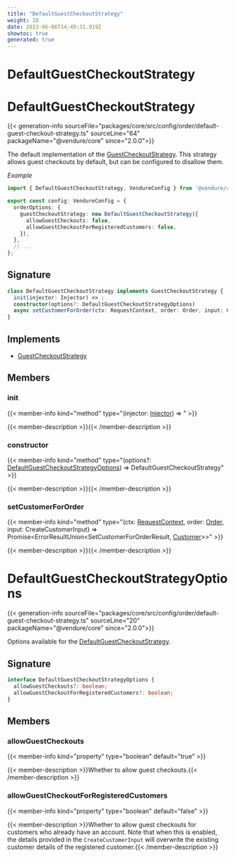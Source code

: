 ```yaml
---
title: "DefaultGuestCheckoutStrategy"
weight: 10
date: 2023-06-06T14:49:31.919Z
showtoc: true
generated: true
---
```

<!-- This file was generated from the Vendure source. Do not modify. Instead, re-run the "docs:build" script -->

# DefaultGuestCheckoutStrategy
<div class="symbol">


# DefaultGuestCheckoutStrategy

{{< generation-info sourceFile="packages/core/src/config/order/default-guest-checkout-strategy.ts" sourceLine="64" packageName="@vendure/core" since="2.0.0">}}

The default implementation of the <a href='/typescript-api/orders/guest-checkout-strategy#guestcheckoutstrategy'>GuestCheckoutStrategy</a>. This strategy allows
guest checkouts by default, but can be configured to disallow them.

*Example*

```TypeScript
import { DefaultGuestCheckoutStrategy, VendureConfig } from '@vendure/core';

export const config: VendureConfig = {
  orderOptions: {
    guestCheckoutStrategy: new DefaultGuestCheckoutStrategy({
      allowGuestCheckouts: false,
      allowGuestCheckoutForRegisteredCustomers: false,
    }),
  },
  // ...
};
```

## Signature

```TypeScript
class DefaultGuestCheckoutStrategy implements GuestCheckoutStrategy {
  init(injector: Injector) => ;
  constructor(options?: DefaultGuestCheckoutStrategyOptions)
  async setCustomerForOrder(ctx: RequestContext, order: Order, input: CreateCustomerInput) => Promise<ErrorResultUnion<SetCustomerForOrderResult, Customer>>;
}
```
## Implements

 * <a href='/typescript-api/orders/guest-checkout-strategy#guestcheckoutstrategy'>GuestCheckoutStrategy</a>


## Members

### init

{{< member-info kind="method" type="(injector: <a href='/typescript-api/common/injector#injector'>Injector</a>) => "  >}}

{{< member-description >}}{{< /member-description >}}

### constructor

{{< member-info kind="method" type="(options?: <a href='/typescript-api/orders/default-guest-checkout-strategy#defaultguestcheckoutstrategyoptions'>DefaultGuestCheckoutStrategyOptions</a>) => DefaultGuestCheckoutStrategy"  >}}

{{< member-description >}}{{< /member-description >}}

### setCustomerForOrder

{{< member-info kind="method" type="(ctx: <a href='/typescript-api/request/request-context#requestcontext'>RequestContext</a>, order: <a href='/typescript-api/entities/order#order'>Order</a>, input: CreateCustomerInput) => Promise&#60;ErrorResultUnion&#60;SetCustomerForOrderResult, <a href='/typescript-api/entities/customer#customer'>Customer</a>&#62;&#62;"  >}}

{{< member-description >}}{{< /member-description >}}


</div>
<div class="symbol">


# DefaultGuestCheckoutStrategyOptions

{{< generation-info sourceFile="packages/core/src/config/order/default-guest-checkout-strategy.ts" sourceLine="20" packageName="@vendure/core" since="2.0.0">}}

Options available for the <a href='/typescript-api/orders/default-guest-checkout-strategy#defaultguestcheckoutstrategy'>DefaultGuestCheckoutStrategy</a>.

## Signature

```TypeScript
interface DefaultGuestCheckoutStrategyOptions {
  allowGuestCheckouts?: boolean;
  allowGuestCheckoutForRegisteredCustomers?: boolean;
}
```
## Members

### allowGuestCheckouts

{{< member-info kind="property" type="boolean" default="true"  >}}

{{< member-description >}}Whether to allow guest checkouts.{{< /member-description >}}

### allowGuestCheckoutForRegisteredCustomers

{{< member-info kind="property" type="boolean" default="false"  >}}

{{< member-description >}}Whether to allow guest checkouts for customers who already have an account.
Note that when this is enabled, the details provided in the `CreateCustomerInput`
will overwrite the existing customer details of the registered customer.{{< /member-description >}}


</div>
